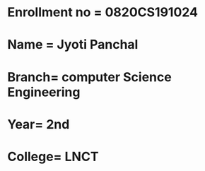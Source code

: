 # Enrollment no = 0820CS191024
# Name = Jyoti Panchal
# Branch= computer Science Engineering
# Year= 2nd
# College= LNCT
